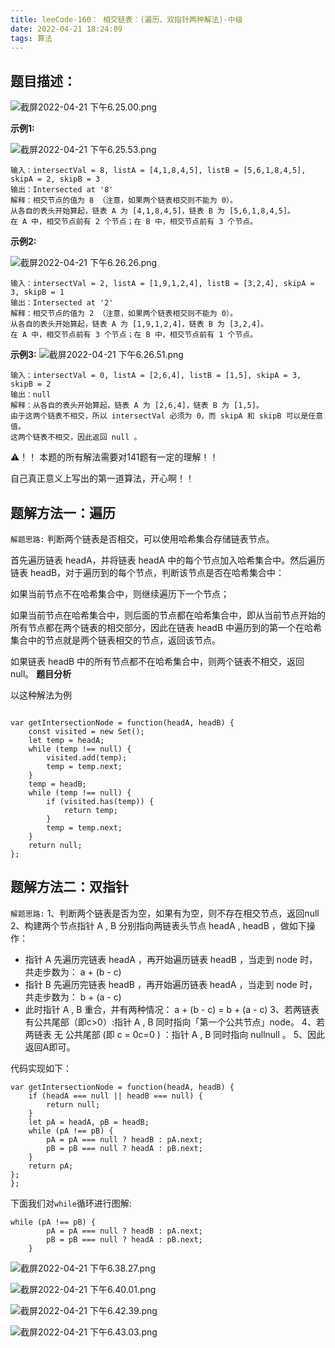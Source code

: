 ```yaml
---
title: leeCode-160： 相交链表：(遍历、双指针两种解法)-中级
date: 2022-04-21 18:24:09
tags: 算法
---
```



<meta name="referrer" content="no-referrer"/>



## 题目描述： 

![截屏2022-04-21 下午6.25.00.png](https://upload-images.jianshu.io/upload_images/11846892-6fdd2ff686e3d1a1.png?imageMogr2/auto-orient/strip%7CimageView2/2/w/1240)

**示例1:**

![截屏2022-04-21 下午6.25.53.png](https://upload-images.jianshu.io/upload_images/11846892-503db582fcf6d62c.png?imageMogr2/auto-orient/strip%7CimageView2/2/w/1240)

```
输入：intersectVal = 8, listA = [4,1,8,4,5], listB = [5,6,1,8,4,5], skipA = 2, skipB = 3
输出：Intersected at '8'
解释：相交节点的值为 8 （注意，如果两个链表相交则不能为 0）。
从各自的表头开始算起，链表 A 为 [4,1,8,4,5]，链表 B 为 [5,6,1,8,4,5]。
在 A 中，相交节点前有 2 个节点；在 B 中，相交节点前有 3 个节点。
```
**示例2:**

![截屏2022-04-21 下午6.26.26.png](https://upload-images.jianshu.io/upload_images/11846892-396b27a709551bc6.png?imageMogr2/auto-orient/strip%7CimageView2/2/w/1240)
```
输入：intersectVal = 2, listA = [1,9,1,2,4], listB = [3,2,4], skipA = 3, skipB = 1
输出：Intersected at '2'
解释：相交节点的值为 2 （注意，如果两个链表相交则不能为 0）。
从各自的表头开始算起，链表 A 为 [1,9,1,2,4]，链表 B 为 [3,2,4]。
在 A 中，相交节点前有 3 个节点；在 B 中，相交节点前有 1 个节点。
```

**示例3:**
![截屏2022-04-21 下午6.26.51.png](https://upload-images.jianshu.io/upload_images/11846892-ff87efb3b0aae8bb.png?imageMogr2/auto-orient/strip%7CimageView2/2/w/1240)

```
输入：intersectVal = 0, listA = [2,6,4], listB = [1,5], skipA = 3, skipB = 2
输出：null
解释：从各自的表头开始算起，链表 A 为 [2,6,4]，链表 B 为 [1,5]。
由于这两个链表不相交，所以 intersectVal 必须为 0，而 skipA 和 skipB 可以是任意值。
这两个链表不相交，因此返回 null 。
```

⚠️！！ 本题的所有解法需要对141题有一定的理解！！

自己真正意义上写出的第一道算法，开心啊！！
## 题解方法一：遍历

`解题思路:`
判断两个链表是否相交，可以使用哈希集合存储链表节点。

首先遍历链表 headA，并将链表 headA 中的每个节点加入哈希集合中。然后遍历链表 headB，对于遍历到的每个节点，判断该节点是否在哈希集合中：

如果当前节点不在哈希集合中，则继续遍历下一个节点；

如果当前节点在哈希集合中，则后面的节点都在哈希集合中，即从当前节点开始的所有节点都在两个链表的相交部分，因此在链表 headB 中遍历到的第一个在哈希集合中的节点就是两个链表相交的节点，返回该节点。

如果链表 headB 中的所有节点都不在哈希集合中，则两个链表不相交，返回 null。
**题目分析**


以这种解法为例
```

var getIntersectionNode = function(headA, headB) {
    const visited = new Set();
    let temp = headA;
    while (temp !== null) {
        visited.add(temp);
        temp = temp.next;
    }
    temp = headB;
    while (temp !== null) {
        if (visited.has(temp)) {
            return temp;
        }
        temp = temp.next;
    }
    return null;
};

```


## 题解方法二：双指针


`解题思路:`
1、判断两个链表是否为空，如果有为空，则不存在相交节点，返回null
2、构建两个节点指针 A​ , B 分别指向两链表头节点 headA , headB ，做如下操作：
   * 指针 A 先遍历完链表 headA ，再开始遍历链表 headB ，当走到 node 时，共走步数为： a + (b - c)
   * 指针 B 先遍历完链表 headB ，再开始遍历链表 headA ，当走到 node 时，共走步数为： b + (a - c)
   * 此时指针 A , B 重合，并有两种情况： a + (b - c) = b + (a - c)
3、若两链表有公共尾部（即c>0）:指针 A , B 同时指向「第一个公共节点」node。
4、若两链表 无 公共尾部 (即 c = 0c=0 ) ：指针 A , B 同时指向 nullnull 。
5、因此返回A即可。

代码实现如下：

```
var getIntersectionNode = function(headA, headB) {
    if (headA === null || headB === null) {
        return null;
    }
    let pA = headA, pB = headB;
    while (pA !== pB) {
        pA = pA === null ? headB : pA.next;
        pB = pB === null ? headA : pB.next;
    }
    return pA;
};
};
```
下面我们对`while`循环进行图解:
```
while (pA !== pB) {
        pA = pA === null ? headB : pA.next;
        pB = pB === null ? headA : pB.next;
    }
```
![截屏2022-04-21 下午6.38.27.png](https://upload-images.jianshu.io/upload_images/11846892-102c67243671ec3d.png?imageMogr2/auto-orient/strip%7CimageView2/2/w/1240)

![截屏2022-04-21 下午6.40.01.png](https://upload-images.jianshu.io/upload_images/11846892-eeb4ee86a5bbcc2d.png?imageMogr2/auto-orient/strip%7CimageView2/2/w/1240)

![截屏2022-04-21 下午6.42.39.png](https://upload-images.jianshu.io/upload_images/11846892-49f582098b82732d.png?imageMogr2/auto-orient/strip%7CimageView2/2/w/1240)

![截屏2022-04-21 下午6.43.03.png](https://upload-images.jianshu.io/upload_images/11846892-94e50806b41df48e.png?imageMogr2/auto-orient/strip%7CimageView2/2/w/1240)

